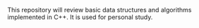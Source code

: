 This repository will review basic data structures and algorithms implemented in C++. It is used for personal study.

